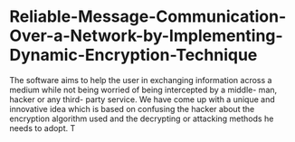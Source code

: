 # Reliable-Message-Communication-Over-a-Network-by-Implementing-Dynamic-Encryption-Technique
The software aims to help the user in exchanging information across a medium while not being worried of being intercepted by a middle- man, hacker or any third- party service. We have come up with a unique and innovative idea which is based on confusing the hacker about the encryption algorithm used and the decrypting or attacking methods he needs to adopt. T
